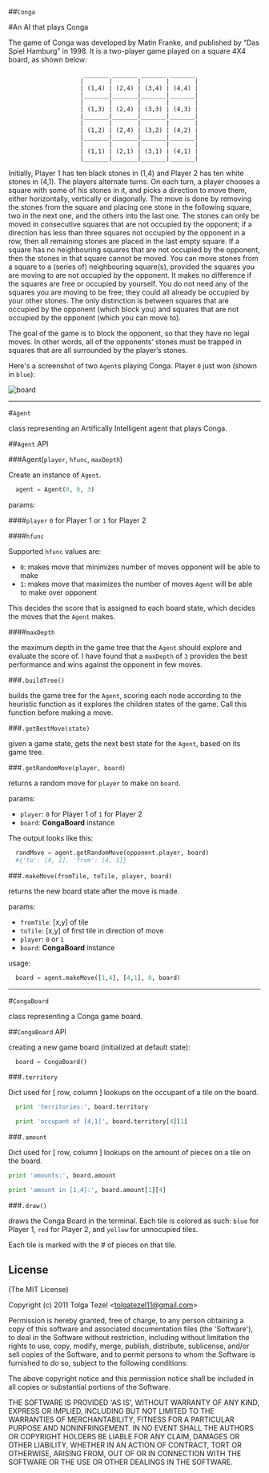 ##`Conga`

#An AI that plays Conga
 
The game of Conga was developed by Matin Franke, and published by “Das Spiel 
Hamburg” in 1998. It is a two-player game played on a square 4X4 board, as shown below:

                         _______ _______ _______ _______
                        |       |       |       |       |
                        | (1,4) | (2,4) | (3,4) | (4,4) |
                        |_______|_______|_______|_______|
                        |       |       |       |       |
                        | (1,3) | (2,4) | (3,3) | (4,3) |
                        |_______|_______|_______|_______|
                        |       |       |       |       |
                        | (1,2) | (2,4) | (3,2) | (4,2) |
                        |_______|_______|_______|_______|
                        |       |       |       |       |
                        | (1,1) | (2,1) | (3,1) | (4,1) |
                        |_______|_______|_______|_______|


Initially, Player 1 has ten black stones in (1,4) and Player 2 has ten white stones in (4,1). 
The players alternate turns. On each turn, a player chooses a square with some of his 
stones in it, and picks a direction to move them, either horizontally, vertically or 
diagonally. The move is done by removing the stones from the square and placing one 
stone in the following square, two in the next one, and the others into the last one. The 
stones can only be moved in consecutive squares that are not occupied by the opponent; 
if a direction has less than three squares not occupied by the opponent in a row, then all 
remaining stones are placed in the last empty square. If a square has no neighbouring 
squares that are not occupied by the opponent, then the stones in that square cannot be 
moved. 
You can move stones from a square to a (series of) neighbouring square(s), provided the 
squares you are moving to are not occupied by the opponent. It makes no difference if the 
squares are free or occupied by yourself. You do not need any of the squares you are 
moving to be free; they could all already be occupied by your other stones. The only 
distinction is between squares that are occupied by the opponent (which block you) and squares that are not occupied by the opponent (which you can move to). 

The goal of the game is to block the opponent, so that they have no legal moves. In other 
words, all of the opponents’ stones must be trapped in squares that are all surrounded by 
the player’s stones.

Here's a screenshot of two `Agent`s playing Conga. Player `0` just won (shown in `blue`):


![board](http://dl.dropbox.com/u/32773572/conga-output.png)

----------

#`Agent`

class representing an Artifically Intelligent agent that plays Conga.

##`Agent` API

###Agent(`player`, `hfunc`, `maxDepth`)

Create an instance of `Agent`.

```python
  agent = Agent(0, 0, 3)
```

params:

####`player`
`0` for Player 1 or `1` for Player 2

####`hfunc`

Supported `hfunc` values are:

* `0`: makes move that minimizes number of moves opponent will be able to make
* `1`: makes move that maximizes the number of moves `Agent` will be able to make over opponent

This decides the score that is assigned to each board state, which decides the moves that the `Agent` makes.

####`maxDepth`

the maximum depth in the game tree that the `Agent` should explore and evaluate the score of.
I have found that a `maxDepth` of `3` provides the best performance and wins against the opponent in few moves.

###`.buildTree()`

builds the game tree for the `Agent`, scoring each node according to the heuristic function as it explores the children states of the game.
Call this function before making a move.

###`.getBestMove(state)`

given a game state, gets the next best state for the `Agent`, based on its game tree.

###`.getRandomMove(player, board)`

returns a random move for `player` to make on `board`.

params:

* `player`: `0` for Player 1 of `1` for Player 2
* `board`: **CongaBoard** instance

The output looks like this:
```python
  randMove = agent.getRandomMove(opponent.player, board)
  #{'to': [4, 2], 'from': [4, 1]}
```

###`.makeMove(fromTile, toTile, player, board)`

returns the new board state after the move is made.

params:

* `fromTile`: [x,y] of tile
* `toTile`: [x,y] of first tile in direction of move
* `player`: `0` or `1`
* `board`: **CongaBoard** instance

usage:
```python
  board = agent.makeMove([1,4], [4,1], 0, board)
```

-------

#`CongaBoard`

class representing a Conga game board.

##`CongaBoard` API
  
  creating a new game board (initialized at default state):

  ```python
    board = CongaBoard()
  ```

###`.territory`

Dict used for [ row, column ] lookups on the occupant of a tile on the board.

```python
  print 'territories:', board.territory

  print 'occupant of [4,1]', board.territory[4][1]
```

###`.amount`

Dict used for [ row, column ] lookups on the amount of pieces on a tile on the board.

```python
print 'amounts:', board.amount

print 'amount in [1,4]:', board.amount[1][4]
```

###`.draw()`

draws the Conga Board in the terminal. Each tile is colored as such: `blue` for Player 1, `red` for Player 2, and `yellow` for unnocupied tiles.

Each tile is marked with the # of pieces on that tile.

## License 

(The MIT License)

Copyright (c) 2011 Tolga Tezel &lt;tolgatezel11@gmail.com&gt;

Permission is hereby granted, free of charge, to any person obtaining
a copy of this software and associated documentation files (the
'Software'), to deal in the Software without restriction, including
without limitation the rights to use, copy, modify, merge, publish,
distribute, sublicense, and/or sell copies of the Software, and to
permit persons to whom the Software is furnished to do so, subject to
the following conditions:

The above copyright notice and this permission notice shall be
included in all copies or substantial portions of the Software.

THE SOFTWARE IS PROVIDED 'AS IS', WITHOUT WARRANTY OF ANY KIND,
EXPRESS OR IMPLIED, INCLUDING BUT NOT LIMITED TO THE WARRANTIES OF
MERCHANTABILITY, FITNESS FOR A PARTICULAR PURPOSE AND NONINFRINGEMENT.
IN NO EVENT SHALL THE AUTHORS OR COPYRIGHT HOLDERS BE LIABLE FOR ANY
CLAIM, DAMAGES OR OTHER LIABILITY, WHETHER IN AN ACTION OF CONTRACT,
TORT OR OTHERWISE, ARISING FROM, OUT OF OR IN CONNECTION WITH THE
SOFTWARE OR THE USE OR OTHER DEALINGS IN THE SOFTWARE.